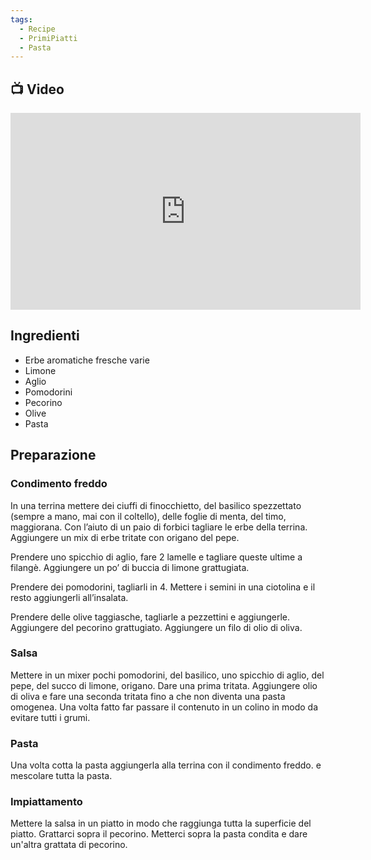 ```yaml
---
tags:
  - Recipe
  - PrimiPiatti
  - Pasta
---
```

## 📺 Video

<div class="iframe-container">
  <iframe width="560" height="315" src="https://www.youtube.com/embed/B0TesiY3V-E" title="YouTube video player" frameborder="0" allow="accelerometer; autoplay; clipboard-write; encrypted-media; gyroscope; picture-in-picture" allowfullscreen></iframe>
</div>

## Ingredienti

-   Erbe aromatiche fresche varie
-   Limone
-   Aglio
-   Pomodorini
-   Pecorino
-   Olive
-   Pasta

## Preparazione

### Condimento freddo

In una terrina mettere dei ciuffi di finocchietto, del basilico spezzettato (sempre a mano, mai con il coltello), delle foglie di menta, del timo, maggiorana. Con l’aiuto di un paio di forbici tagliare le erbe della terrina. Aggiungere un mix di erbe tritate con origano del pepe.

Prendere uno spicchio di aglio, fare 2 lamelle e tagliare queste ultime a filangè. Aggiungere un po’ di buccia di limone grattugiata.

Prendere dei pomodorini, tagliarli in 4. Mettere i semini in una ciotolina e il resto aggiungerli all’insalata.

Prendere delle olive taggiasche, tagliarle a pezzettini e aggiungerle. Aggiungere del pecorino grattugiato. Aggiungere un filo di olio di oliva.

### Salsa

Mettere in un mixer pochi pomodorini, del basilico, uno spicchio di aglio, del pepe, del succo di limone, origano. Dare una prima tritata. Aggiungere olio di oliva e fare una seconda tritata fino a che non diventa una pasta omogenea. Una volta fatto far passare il contenuto in un colino in modo da evitare tutti i grumi.

### Pasta

Una volta cotta la pasta aggiungerla alla terrina con il condimento freddo. e mescolare tutta la pasta.

### Impiattamento

Mettere la salsa in un piatto in modo che raggiunga tutta la superficie del piatto. Grattarci sopra il pecorino. Metterci sopra la pasta condita e dare un'altra grattata di pecorino.